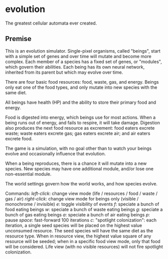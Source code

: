 # evolution

The greatest cellular automata ever created.

## Premise

This is an evolution simulator. Single-pixel organisms, called "beings", start with a simple set of genes and over time will mutate and become more complex. Each member of a species has a fixed set of genes, or "modules", which govern their abilities. Each being has its own neural network, inherited from its parent but which may evolve over time.

There are four basic food resources: food, waste, gas, and energy. Beings only eat one of the food types, and only mutate into new species with the same diet.

All beings have health (HP) and the ability to store their primary food and energy.

Food is digested into energy, which beings use for most actions. When a being runs out of energy, and fails to respire, it will take damage. Digestion also produces the next food resource as excrement: food eaters excrete waste; waste eaters excrete gas; gas eaters excrete air; and air eaters excrete food.

The game is a simulation, with no goal other than to watch your beings evolve and occasionally influence that evolution.

When a being reproduces, there is a chance it will mutate into a new species. New species may have one additional module, and/or lose one non-essential module.

The world settings govern how the world works, and how species evolve.

Commands:
*left-click*: change view mode (life / resources / food / waste / gas / air)
*right-click*: change view mode for beings only (visible / monochrome / invisible)
*e*: toggle visibility of events
*f*: speciate a bunch of food eating beings
*w*: speciate a bunch of waste eating beings
*g*: speciate a bunch of gas eating beings
*a*: speciate a bunch of air eating beings
*p*: pause
*space*: fast-forward 100 iterations
*c*: "spotlight colonization": each iteration, a single seed species will be placed on the highest value unconsumed resource. The seed species will have the same diet as the resource type. When in resource view, the highest value square of any resource will be seeded; when in a specific food view mode, only that food will be considered. Life view (with no visible resources) will not fire spotlight colonization.
